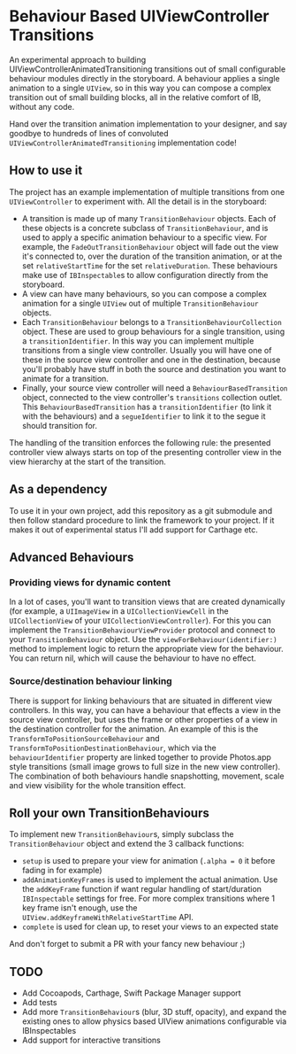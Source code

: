 # Behaviour Based UIViewController Transitions

An experimental approach to building UIViewControllerAnimatedTransitioning transitions out of small configurable behaviour modules directly in the storyboard. A behaviour applies a single animation to a single ```UIView```, so in this way you can compose a complex transition out of small building blocks, all in the relative comfort of IB, without any code. 

Hand over the transition animation implementation to your designer, and say goodbye to hundreds of lines of convoluted ```UIViewControllerAnimatedTransitioning``` implementation code!

## How to use it

The project has an example implementation of multiple transitions from one ```UIViewController``` to experiment with. All the detail is in the storyboard:

* A transition is made up of many ```TransitionBehaviour``` objects. Each of these objects is a concrete subclass of ```TransitionBehaviour```, and is used to apply a specific animation behaviour to a specific view. For example, the ```FadeOutTransitionBehaviour``` object will fade out the view it's connected to, over the duration of the transition animation, or at the set ```relativeStartTime``` for the set ```relativeDuration```. These behaviours make use of ```IBInspectable```s to allow configuration directly from the storyboard.
* A view can have many behaviours, so you can compose a complex animation for a single ```UIView``` out of multiple ```TransitionBehaviour``` objects.
* Each ```TransitionBehaviour``` belongs to a ```TransitionBehaviourCollection``` object. These are used to group behaviours for a single transition, using a ```transitionIdentifier```. In this way you can implement multiple transitions from a single view controller. Usually you will have one of these in the source view controller and one in the destination, because you'll probably have stuff in both the source and destination you want to animate for a transition.
* Finally, your source view controller will need a ```BehaviourBasedTransition``` object, connected to the view controller's ```transitions``` collection outlet. This ```BehaviourBasedTransition``` has a ```transitionIdentifier``` (to link it with the behaviours) and a ```segueIdentifier``` to link it to the segue it should transition for.

The handling of the transition enforces the following rule: the presented controller view always starts on top of the presenting controller view in the view hierarchy at the start of the transition.

## As a dependency

To use it in your own project, add this repository as a git submodule and then follow standard procedure to link the framework to your project. If it makes it out of experimental status I'll add support for Carthage etc.

## Advanced Behaviours

### Providing views for dynamic content
In a lot of cases, you'll want to transition views that are created dynamically (for example, a ```UIImageView``` in a ```UICollectionViewCell``` in the ```UICollectionView``` of your ```UICollectionViewController```). For this you can implement the ```TransitionBehaviourViewProvider``` protocol and connect to your ```TransitionBehaviour``` object. Use the ```viewForBehaviour(identifier:)``` method to implement logic to return the appropriate view for the behaviour. You can return nil, which will cause the behaviour to have no effect.

### Source/destination behaviour linking
There is support for linking behaviours that are situated in different view controllers. In this way, you can have a behaviour that effects a view in the source view controller, but uses the frame or other properties of a view in the destination controller for the animation. An example of this is the ```TransformToPositionSourceBehaviour``` and ```TransformToPositionDestinationBehaviour```, which via the ```behaviourIdentifier``` property are linked together to provide Photos.app style transitions (small image grows to full size in the new view controller). The combination of both behaviours handle snapshotting, movement, scale and view visibility for the whole transition effect.

## Roll your own TransitionBehaviours

To implement new ```TransitionBehaviour```s, simply subclass the ```TransitionBehaviour``` object and extend the 3 callback functions:

* ```setup``` is used to prepare your view for animation (```.alpha = 0``` it before fading in for example)
* ```addAnimationKeyFrames``` is used to implement the actual animation. Use the ```addKeyFrame``` function if want regular handling of start/duration ```IBInspectable``` settings for free. For more complex transitions where 1 key frame isn't enough, use the ```UIView.addKeyframeWithRelativeStartTime``` API.
* ```complete``` is used for clean up, to reset your views to an expected state

And don't forget to submit a PR with your fancy new behaviour ;)

## TODO

* Add Cocoapods, Carthage, Swift Package Manager support
* Add tests
* Add more ```TransitionBehaviour```s (blur, 3D stuff, opacity), and expand the existing ones to allow physics based UIView animations configurable via IBInspectables
* Add support for interactive transitions
